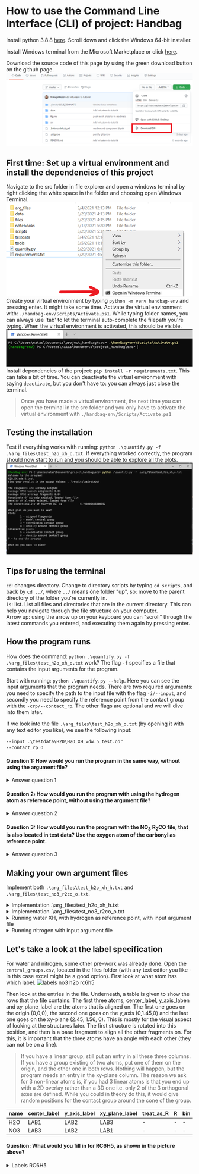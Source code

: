 # How to use the Command Line Interface (CLI) of project: Handbag
Install python 3.8.8 [here](https://www.python.org/downloads/release/python-388/). Scroll down and click the Windows 64-bit installer.

Install Windows terminal from the Microsoft Marketplace or click [here](https://www.microsoft.com/en-us/p/windows-terminal/9n0dx20hk701?activetab=pivot:overviewtab).

Download the source code of this page by using the green download button on the github page.
![download button](../figures/tutorial/download_source_code.png)

## First time: Set up a virtual environment and install the dependencies of this project
Navigate to the src folder in file explorer and open a windows terminal by right clicking the white space in the folder and choosing open Windows Terminal.
![open windows terminal](../figures/tutorial/open_terminal.png)
Create your virtual environment by typing ```python -m venv handbag-env``` and pressing enter. It might take some time.
Activate the virtual environment with: ```./handbag-env/Scripts/Activate.ps1```. While typing folder names, you can always use 'tab' to let the terminal auto-complete the filepath you're typing. When the virtual environment is activated, this should be visible. 
![activated venv](../figures/tutorial/activated_venv.png)
Install dependencies of the project: ```pip install -r requirements.txt```. This can take a bit of time.
You can deactivate the virtual environment with saying ```deactivate```, but you don't have to: you can always just close the terminal.

> Once you have made a virtual environment, the next time you can open the terminal in the src folder and you only have to activate the virtual environment with ```./handbag-env/Scripts/Activate.ps1```

## Testing the installation
Test if everything works with running: ```python .\quantify.py -f .\arg_files\test_h2o_xh_o.txt```. If everything worked correctly, the program should now start to run and you should be able to explore all the plots.
![working program](../figures/tutorial/working_program.png)

## Tips for using the terminal
```cd```: changes directory. Change to directory scripts by typing ```cd scripts```, and back by ```cd ../```, where ```../``` means óne folder "up", so: move to the parent directory of the folder you're currently in.</br>
```ls```: list. List all files and directories that are in the current directory. This can help you navigate through the file structure on your computer.</br>
Arrow up: using the arrow up on your keyboard you can "scroll" through the latest commands you entered, and executing them again by pressing enter.

## How the program runs
How does the command: ```python .\quantify.py -f .\arg_files\test_h2o_xh_o.txt``` work? The flag ```-f``` specifies a file that contains the input arguments for the program.

Start with running: ```python .\quantify.py --help```. Here you can see the input arguments that the program needs. There are two required arguments: you need to specify the path to the input file with the flag `-i/--input`, and secondly you need to specify the reference point from the contact group with the `-crp/--contact_rp`. The other flags are optional and we will dive into them later.

If we look into the file `.\arg_files\test_h2o_xh_o.txt` (by opening it with any text editor you like), we see the following input:
```
--input .\testdata\H2O\H2O_XH_vdw.5_test.cor
--contact_rp O
```

#### Question 1: How would you run the program in the same way, without using the argument file?
<details>
  <summary>Answer question 1</summary>
  On the command line, type:

  ```python .\quantify.py --input .\testdata\H2O\H2O_XH_vdw.5_test.cor --contact_rp O```

  and press enter
</details>

#### Question 2: How would you run the program with using the hydrogen atom as reference point, without using the argument file?
<details>
  <summary>Answer question 2</summary>
  On the command line, type:

  ```python .\quantify.py --input .\testdata\H2O\H2O_XH_vdw.5_test.cor --contact_rp H```

  and press enter
</details>

#### Question 3: How would you run the program with the NO<sub>3</sub> R<sub>2</sub>CO file, that is also located in test data? Use the oxygen atom of the carbonyl as reference point.
<details>
  <summary>Answer question 3</summary>
  On the command line, type:

  ```python .\quantify.py --input .\testdata\NO3\NO3_R2CO_vdw.5_test.cor --contact_rp O```

  and press enter
</details>

## Making your own argument files
Implement both `.\arg_files\test_h2o_xh_h.txt` and `.\arg_files\test_no3_r2co_o.txt`.
<details>
  <summary>Implementation .\arg_files\test_h2o_xh_h.txt</summary>
  The file has to contain two lines:

  `--input .\testdata\H2O\H2O_XH_vdw.5_test.cor
  --contact_rp H`
</details>

<details>
  <summary>Implementation .\arg_files\test_no3_r2co_o.txt</summary>
  The file has to contain two lines:

  `--input .\testdata\NO3\NO3_R2CO_vdw.5_test.cor 
  --contact_rp O`
</details>

<details>
  <summary>Running water XH, with hydrogen as reference point, with input argument file </summary>
  On the command line, type:

  ```python .\quantify.py -f .\arg_files\test_h2o_xh_h.txt```

  and press enter
</details>

<details>
  <summary>Running nitrogen with input argument file </summary>
  On the command line, type:

  ```python .\quantify.py -f .\arg_files\test_no3_r2co_o.txt```

  and press enter
</details>

## Let's take a look at the label specification
For water and nitrogen, some other pre-work was already done. Open the ```central_groups.csv```, located in the files folder (with any text editor you like - in this case excel might be a good option). First look at what atom has which label.
![labels no3 h2o rc6h5](../figures/tutorial/labels_h2o_no3_rc6h5.png)

Then look at the entries in the file. Underneath, a table is given to show the rows that the file contains. The first three atoms, center_label, y_axis_laben and xy_plane_label are the atoms that is aligned on. The first one goes on the origin (0,0,0), the second one goes on the y_axis (0,1.45,0) and the last one goes on the xy-plane (2.45, 1.56, 0). This is mostly for the visual aspect of looking at the structures later. The first structure is rotated into this position, and then is a base fragment to align all the other fragments on. For this, it is important that the three atoms have an angle with each other (they can not be on a line).

> If you have a linear group, still put an entry in all these three columns. If you have a group existing of two atoms, put one of them on the origin, and the other one in both rows. Nothing will happen, but the program needs an entry in the xy-plane column.
> The reason we ask for 3 non-linear atoms is, if you had 3 linear atoms is that you end up with a 2D overlay rather than a 3D one i.e. only 2 of the 3 orthogonal axes are defined. While you could in theory do this, it would give random positions for the contact group around the cone of the group.

| name  | center_label | y_axis_label | xy_plane_label | treat_as_R | R | bin |
| ----- | ---- |  ---- |  ---- |  ---- |  ---- |  ---- |
| H2O  | LAB1  | LAB2 | LAB3 | - | - | - |
| NO3  | LAB3  | LAB2 | LAB1 | - | - | - |

#### Question: What would you fill in for RC6H5, as shown in the picture above?

<details>
  <summary>Labels RC6H5</summary>
  In raw text format: 

  ```RC6H5,LAB2,LAB4,LAB6,-,LAB1,-```

Note: multiple answers are correct. As long as the first three atoms are not on a line, and LAB1 is in the column 'R'.
</details>
